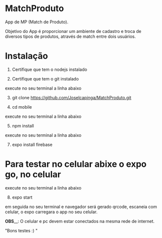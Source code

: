 # MatchProduto

App de MP (Match de Produto).

Objetivo do App é proporcionar um ambiente de cadastro e troca de diversos tipos de produtos, através de match entre dois usuários.

# Instalação 

1. Certifique que tem o nodejs instalado

2. Certifique que tem o git instalado

execute no seu terminal a linha abaixo 

3. git clone https://github.com/Joselcapinga/MatchProduto.git

4. cd mobile

execute no seu terminal a linha abaixo

5. npm install

execute no seu terminal a linha abaixo

7. expo install firebase

# Para testar no celular abixe o expo go, no celular

execute no seu terminal a linha abaixo

8. expo start

em seguida no seu terminal e navegador será gerado qrcode, escaneia com celular, o expo carregara o app no seu celular.

**OBS**__: O celular e pc devem estar conectados na mesma rede de internet.

"Bons testes :) "
